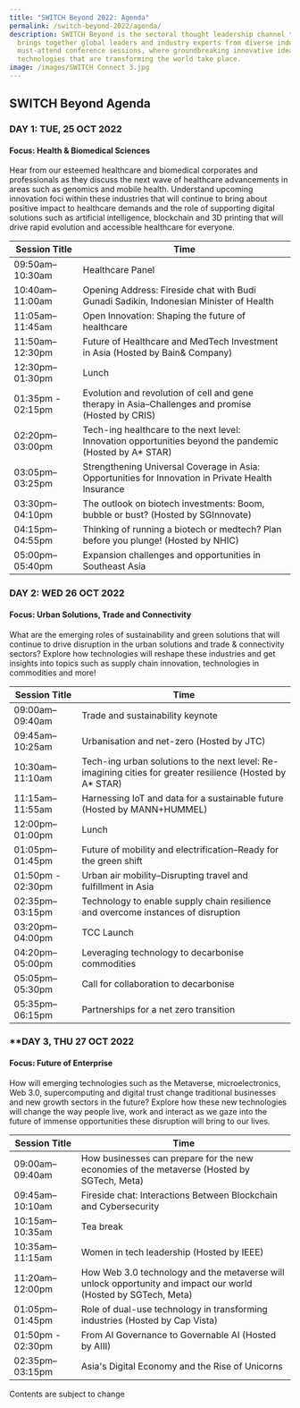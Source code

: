 ```yaml
---
title: "SWITCH Beyond 2022: Agenda"
permalink: /switch-beyond-2022/agenda/
description: SWITCH Beyond is the sectoral thought leadership channel that
  brings together global leaders and industry experts from diverse industries to
  must-attend conference sessions, where groundbreaking innovative ideas and
  technologies that are transforming the world take place.
image: /images/SWITCH Connect 3.jpg
---
```


## SWITCH Beyond Agenda

### **DAY 1: TUE, 25 OCT 2022**
#### **Focus: Health & Biomedical Sciences**
Hear from our esteemed healthcare and biomedical corporates and professionals as they discuss the next wave of healthcare advancements in areas such as genomics and mobile health. Understand upcoming innovation foci within these industries that will continue to bring about positive impact to healthcare demands and the role of supporting digital solutions such as artificial intelligence, blockchain and 3D printing that will drive rapid evolution and accessible healthcare for everyone.

| Session Title | Time | 
| -------- | -------- |
| 09:50am–10:30am  | Healthcare Panel |
| 10:40am–11:00am  | Opening Address: Fireside chat with Budi Gunadi Sadikin, Indonesian Minister of Health |
| 11:05am–11:45am | Open Innovation: Shaping the future of healthcare     |
| 11:50am–12:30pm | Future of Healthcare and MedTech Investment in Asia (Hosted by Bain& Company)    |
| 12:30pm–01:30pm | Lunch    |
| 01:35pm - 02:15pm | Evolution and revolution of cell and gene therapy in Asia–Challenges and promise (Hosted by CRIS) |
| 02:20pm–03:00pm | Tech-ing healthcare to the next level: Innovation opportunities beyond the pandemic (Hosted by A* STAR)    | 
| 03:05pm–03:25pm  | Strengthening Universal Coverage in Asia: Opportunities for Innovation in Private Health Insurance |
| 03:30pm–04:10pm  | The outlook on biotech investments: Boom, bubble or bust? (Hosted by SGInnovate) |
| 04:15pm–04:55pm  | Thinking of running a biotech or medtech? Plan before you plunge! (Hosted by NHIC) |
| 05:00pm–05:40pm  | Expansion challenges and opportunities in Southeast Asia |

### **DAY 2: WED 26 OCT 2022**
#### **Focus: Urban Solutions, Trade and Connectivity**
What are the emerging roles of sustainability and green solutions that will continue to drive disruption in the urban solutions and trade & connectivity sectors? Explore how technologies will reshape these industries and get insights into topics such as supply chain innovation, technologies in commodities and more!

| Session Title | Time | 
| -------- | -------- |
| 09:00am–09:40am  | Trade and sustainability keynote |
| 09:45am–10:25am  | Urbanisation and net-zero (Hosted by JTC) |
| 10:30am–11:10am  | Tech-ing urban solutions to the next level: Re-imagining cities for greater resilience (Hosted by A* STAR) |
| 11:15am–11:55am | Harnessing IoT and data for a sustainable future (Hosted by MANN+HUMMEL) |
| 12:00pm–01:00pm | Lunch    |
| 01:05pm–01:45pm | Future of mobility and electrification–Ready for the green shift |
| 01:50pm - 02:30pm | Urban air mobility–Disrupting travel and fulfillment in Asia |
| 02:35pm–03:15pm | Technology to enable supply chain resilience and overcome instances of disruption | 
| 03:20pm–04:00pm  | TCC Launch |
| 04:20pm–05:00pm  | Leveraging technology to decarbonise commodities |
| 05:05pm–05:30pm  | Call for collaboration to decarbonise |
| 05:35pm–06:15pm  | Partnerships for a net zero transition |

### **DAY 3, THU 27 OCT 2022
#### **Focus: Future of Enterprise**
How will emerging technologies such as the Metaverse, microelectronics, Web 3.0, supercomputing and digital trust change traditional businesses and new growth sectors in the future? Explore how these new technologies will change the way people live, work and interact as we gaze into the future of immense opportunities these disruption will bring to our lives.

| Session Title | Time | 
| -------- | -------- |
| 09:00am–09:40am  | How businesses can prepare for the new economies of the metaverse (Hosted by SGTech, Meta) |
| 09:45am–10:10am  | Fireside chat: Interactions Between Blockchain and Cybersecurity |
| 10:15am–10:35am  | Tea break |
| 10:35am–11:15am | Women in tech leadership (Hosted by IEEE) |
| 11:20am–12:00pm | How Web 3.0 technology and the metaverse will unlock opportunity and impact our world (Hosted by SGTech, Meta)  |
| 01:05pm–01:45pm | Role of dual-use technology in transforming industries (Hosted by Cap Vista) |
| 01:50pm - 02:30pm | From AI Governance to Governable AI (Hosted by AIII) |
| 02:35pm–03:15pm | Asia's Digital Economy and the Rise of Unicorns | 



Contents are subject to change